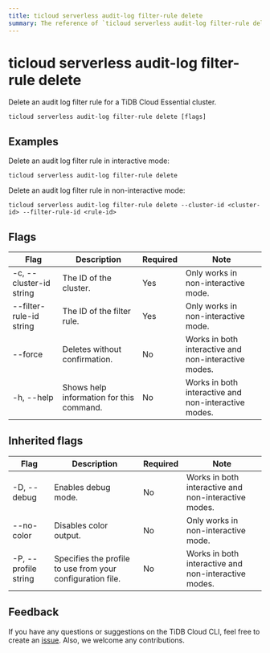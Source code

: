 ```yaml
---
title: ticloud serverless audit-log filter-rule delete
summary: The reference of `ticloud serverless audit-log filter-rule delete`.
---
```


# ticloud serverless audit-log filter-rule delete

Delete an audit log filter rule for a TiDB Cloud Essential cluster.

```shell
ticloud serverless audit-log filter-rule delete [flags]
```

## Examples

Delete an audit log filter rule in interactive mode:

```shell
ticloud serverless audit-log filter-rule delete
```

Delete an audit log filter rule in non-interactive mode:

```shell
ticloud serverless audit-log filter-rule delete --cluster-id <cluster-id> --filter-rule-id <rule-id>
```

## Flags

| Flag                    | Description                                         | Required | Note                                                 |
|-------------------------|-----------------------------------------------------|----------|------------------------------------------------------|
| -c, --cluster-id string | The ID of the cluster.                              | Yes      | Only works in non-interactive mode.                  |
| --filter-rule-id string | The ID of the filter rule.                          | Yes      | Only works in non-interactive mode.                  |
| --force                 | Deletes without confirmation.                        | No       | Works in both interactive and non-interactive modes. |
| -h, --help              | Shows help information for this command.            | No       | Works in both interactive and non-interactive modes. |

## Inherited flags

| Flag                 | Description                                                                                          | Required | Note                                                                                                             |
|----------------------|------------------------------------------------------------------------------------------------------|----------|------------------------------------------------------------------------------------------------------------------|
| -D, --debug          | Enables debug mode.                                                                                   | No       | Works in both interactive and non-interactive modes.                                                             |
| --no-color           | Disables color output.                                                                                | No       | Only works in non-interactive mode.                                                                              |
| -P, --profile string | Specifies the profile to use from your configuration file.                                                         | No       | Works in both interactive and non-interactive modes.                                                             |

## Feedback

If you have any questions or suggestions on the TiDB Cloud CLI, feel free to create an [issue](https://github.com/tidbcloud/tidbcloud-cli/issues/new/choose). Also, we welcome any contributions.
